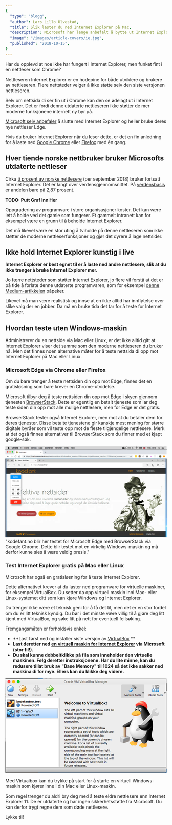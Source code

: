 ```yaml
---
{
  "type": "blogg",
  "author": Lars Lillo Ulvestad,
  "title": Slik laster du ned Internet Explorer på Mac,
  "description": Microsoft har lenge anbefalt å bytte ut Internet Explorer. Én av ti norske nettbrukere bruker den likevel.,
  "image": "/images/article-covers/ie.jpg",
  "published": "2018-10-15",
}
---
```


Har du opplevd at noe ikke har fungert i Internet Explorer, men funket fint i en nettleser som Chrome?

Nettleseren Internet Explorer er en hodepine for både utviklere og brukere av nettleseren. Flere nettsteder velger å ikke støtte selv den siste versjonen nettleseren.

Selv om nettsida di ser fin ut i Chrome kan den se ødelagt ut i Internet Explorer. Det er fordi denne utdaterte nettleseren ikke støtter de mer moderne funksjonene internett ny byr på.

[Microsoft selv anbefaler](https://support.microsoft.com/en-us/help/17454/lifecycle-faq-internet-explorer) å slutte med Internet Explorer og heller bruke deres nye nettleser Edge.

Hvis du bruker Internet Explorer når du leser dette, er det en fin anledning for å laste ned [Google Chrome](https://www.google.com/chrome/) eller [Firefox](https://www.mozilla.org/nb-NO/firefox/new/) med én gang.

## Hver tiende norske nettbruker bruker Microsofts utdaterte nettleser

Cirka [ti prosent av norske nettlesere](http://gs.statcounter.com/browser-market-share/all/norway) (per september 2018) bruker fortsatt Internet Explorer. Det er langt over verdensgjennomsnittet. På [verdensbasis](http://gs.statcounter.com/) er andelen bare på 2,87 prosent.

**TODO: Putt Graf Inn Her**

Oppgradering av programvare i store organisasjoner koster. Det kan være lett å holde ved det gamle som fungerer. Et gammelt intranett kan for eksempel være en grunn til å beholde Internet Explorer.

Det må likevel være en stor uting å tviholde på denne nettleseren som ikke støtter de moderne nettleserfunksjoner og gjør det dyrere å lage nettsider.

## Ikke hold Internet Explorer kunstig i live

**Internet Explorer er best egnet til er å laste ned andre nettlesere, slik at du ikke trenger å bruke Internet Explorer mer.**

Jo færre nettsteder som støtter Internet Explorer, jo flere vil forstå at det er på tide å forlate denne utdaterte programvaren, som for eksempel [denne Medium-artikkelen](https://medium.com/@burger.neal/the-end-of-life-of-internet-explorer-11-12736f9ff75f) påpeker.

Likevel må man være realistisk og innse at en ikke alltid har innflytelse over slike valg der en jobber. Da må en bruke tida det tar for å teste for Internet Explorer.

## Hvordan teste uten Windows-maskin

Administrerer du en nettside via Mac eller Linux, er det ikke alltid gitt at Internet Explorer viser det samme som den moderne nettleseren du bruker nå. Men det finnes noen alternative måter for å teste nettsida di opp mot Internet Explorer på Mac eller Linux.

### Microsoft Edge via Chrome eller Firefox

Om du bare trenger å teste nettsiden din opp mot Edge, finnes det en gratisløsning som bare krever en Chrome-utvidelse.

Microsoft tilbyr deg å teste nettsiden din opp mot Edge i skyen gjennom tjenesten [BrowserStack](https://www.browserstack.com/test-on-microsoft-edge-browser). Dette er egentlig en betalt tjeneste som lar deg teste siden din opp mot alle mulige nettlesere, men for Edge er det gratis.

BrowserStack tester også Internet Explorer, men mot at du betaler dem for deres tjenester. Disse betalte tjenestene gir kanskje mest mening for større digitale byråer som vil teste opp mot de fleste tilgjengelige nettlesere. Merk at det også finnes alternativer til BrowserStack som du finner med et kjapt google-søk.

![Skjermdump av kodefant.no som blir testet med Microsofts nye nettleser Edge.](/images/blog-img/ie-screenshot.png)
"kodefant.no blir her testet for Microsoft Edge med BrowserStack via Google Chrome. Dette blir testet mot en virkelig Windows-maskin og må derfor kunne sies å være veldig presis."

### Test Internet Explorer gratis på Mac eller Linux

Microsoft har også en gratisløsning for å teste Internet Explorer.

Dette alternativet krever at du laster ned programvare for virtuelle maskiner, for eksempel VirtualBox. Du setter da opp virtuell maskin inni Mac- eller Linux-systemet ditt som kan kjøre Windows og Internet Explorer.

Du trenger ikke være et teknisk geni for å få det til, men det er en stor fordel om du er litt teknisk kyndig. Du bør i det minste være villig til å gjøre deg litt kjent med VirtualBox, og søke litt på nett for eventuell feilsøking.

Fremgangsmåten er forholdsvis enkel:

- **Last først ned og installer siste versjon av [VirtualBox](https://www.virtualbox.org/) **
- **Last deretter ned [en virtuell maskin for Internet Explorer](https://developer.microsoft.com/en-us/microsoft-edge/tools/vms/) via Microsoft (stor fil!).**
- **Du skal kunne dobbeltklikke på fila som inneholder den virtuelle maskinen. Følg deretter instruksjonene. Har du lite minne, kan du redusere tillat bruk av "Base Memory" til 1024 så det ikke sakker ned maskina di for mye. Ellers kan du klikke deg videre.**

![Skjermdump av menyen til det grafiske brukergrensesnittet til VirtualBox.](/images/blog-img/ie-screenshot2.png)

Med Virtualbox kan du trykke på start for å starte en virtuell Windows-maskin som kjører inne i din Mac eller Linux-maskin.

Som regel trenger du aldri bry deg med å teste eldre nettlesere enn Internet Explorer 11. De er utdaterte og har ingen sikkerhetsstøtte fra Microsoft. Du kan derfor trygt regne dem som døde nettlesere.

Lykke til!

